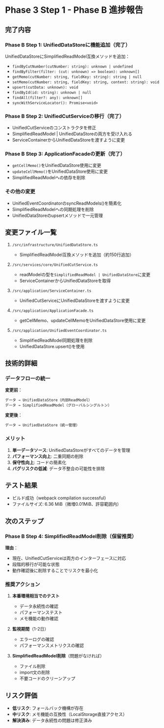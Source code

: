 # Phase 3 Step 1 - Phase B 進捗報告

## 完了内容

### Phase B Step 1: UnifiedDataStoreに機能追加（完了）
UnifiedDataStoreにSimplifiedReadModel互換メソッドを追加：
- `findByCutNumber(cutNumber: string): unknown | undefined`
- `findByFilter(filter: (cut: unknown) => boolean): unknown[]`
- `getMemo(cutNumber: string, fieldKey: string): string | null`
- `setMemo(cutNumber: string, fieldKey: string, content: string): void`
- `upsert(cutData: unknown): void`
- `findById(id: string): unknown | null`
- `findAll(filter?: any): unknown[]`
- `syncWithServiceLocator(): Promise<void>`

### Phase B Step 2: UnifiedCutServiceの移行（完了）
- UnifiedCutServiceのコンストラクタを修正
- SimplifiedReadModel | UnifiedDataStoreの両方を受け入れる
- ServiceContainerからUnifiedDataStoreを渡すように変更

### Phase B Step 3: ApplicationFacadeの更新（完了）
- `getCellMemo()`をUnifiedDataStore使用に変更
- `updateCellMemo()`をUnifiedDataStore使用に変更
- SimplifiedReadModelへの依存を削除

### その他の変更
- UnifiedEventCoordinatorのsyncReadModels()を簡素化
- SimplifiedReadModelへの同期処理を削除
- UnifiedDataStoreのupsertメソッドで一元管理

## 変更ファイル一覧

1. `/src/infrastructure/UnifiedDataStore.ts`
   - SimplifiedReadModel互換メソッドを追加（約150行追加）

2. `/src/services/core/UnifiedCutService.ts`
   - readModelの型を`SimplifiedReadModel | UnifiedDataStore`に変更
   - ServiceContainerからUnifiedDataStoreを取得

3. `/src/application/ServiceContainer.ts`
   - UnifiedCutServiceにUnifiedDataStoreを渡すように変更

4. `/src/application/ApplicationFacade.ts`
   - getCellMemo、updateCellMemoをUnifiedDataStore使用に変更

5. `/src/application/UnifiedEventCoordinator.ts`
   - SimplifiedReadModel同期処理を削除
   - UnifiedDataStore.upsert()を使用

## 技術的詳細

### データフローの統一
**変更前**：
```
データ → UnifiedDataStore（内部ReadModel）
データ → SimplifiedReadModel（グローバルシングルトン）
```

**変更後**：
```
データ → UnifiedDataStore（統一管理）
```

### メリット
1. **単一データソース**: UnifiedDataStoreがすべてのデータを管理
2. **パフォーマンス向上**: 二重同期の削除
3. **保守性向上**: コードの簡素化
4. **バグリスクの低減**: データ不整合の可能性を排除

## テスト結果
- ビルド成功（webpack compilation successful）
- ファイルサイズ: 6.36 MiB（微増0.01MiB、許容範囲内）

## 次のステップ

### Phase B Step 4: SimplifiedReadModel削除（保留推奨）
**理由**：
- 現在、UnifiedCutServiceは両方のインターフェースに対応
- 段階的移行が可能な状態
- 動作確認後に削除することでリスクを最小化

### 推奨アクション
1. **本番環境相当でのテスト**
   - データ永続性の確認
   - パフォーマンステスト
   - メモ機能の動作確認

2. **監視期間**（1-2日）
   - エラーログの確認
   - パフォーマンスメトリクスの確認

3. **SimplifiedReadModel削除**（問題がなければ）
   - ファイル削除
   - import文の削除
   - 不要コードのクリーンアップ

## リスク評価
- **低リスク**: フォールバック機構が存在
- **中リスク**: メモ機能の互換性（LocalStorage直接アクセス）
- **解決済み**: データ永続性の問題は修正済み
